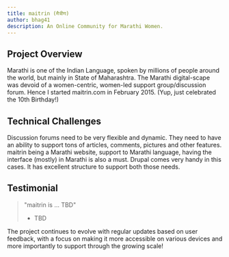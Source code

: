 ```yaml
---
title: maitrin (मैत्रीण)
author: bhag41
description: An Online Community for Marathi Women.
---
```


## Project Overview

Marathi is one of the Indian Language, spoken by millions of people around the world, but mainly in State of Maharashtra. The Marathi digital-scape was devoid of a women-centric, women-led support group/discussion forum. Hence I started maitrin.com in February 2015. (Yup, just celebrated the 10th Birthday!)

## Technical Challenges

Discussion forums need to be very flexible and dynamic. They need to have an ability to support tons of articles, comments, pictures and other features. maitrin being a Marathi website, support to Marathi language, having the interface (mostly) in Marathi is also a must. Drupal comes very handy in this cases. It has excellent structure to support both those needs.

## Testimonial

> "maitrin is ... TBD"
>
> - TBD

The project continues to evolve with regular updates based on user feedback, with a focus on making it more accessible on various devices and more importantly to support through the growing scale!
